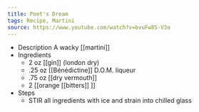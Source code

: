 ```yaml
---
title: Poet's Dream
tags: Recipe, Martini
source: https://www.youtube.com/watch?v=bvuFw8S-V3o
---
```


- Description
  A wacky [[martini]]
- Ingredients
	- 2 oz [[gin]] (london dry)
	- .25 oz [[Bénédictine]] D.O.M. liqueur
	- .75 oz [[dry vermouth]]
	- 2 [[orange [[bitters]] ]]
- Steps
	- STIR all ingredients with ice and strain into chilled glass